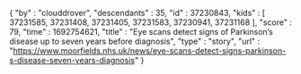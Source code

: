 {
  "by" : "clouddrover",
  "descendants" : 35,
  "id" : 37230843,
  "kids" : [ 37231585, 37231408, 37231405, 37231583, 37230941, 37231168 ],
  "score" : 79,
  "time" : 1692754621,
  "title" : "Eye scans detect signs of Parkinson’s disease up to seven years before diagnosis",
  "type" : "story",
  "url" : "https://www.moorfields.nhs.uk/news/eye-scans-detect-signs-parkinson-s-disease-seven-years-diagnosis"
}
